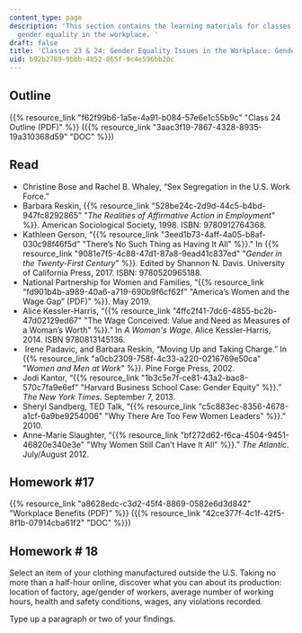 ```yaml
---
content_type: page
description: 'This section contains the learning materials for classes 23 and 24 on
  gender equality in the workplace. '
draft: false
title: 'Classes 23 & 24: Gender Equality Issues in the Workplace: Gender and STEM'
uid: b92b2789-9bbb-4852-865f-9c4e596bb20c
---
```

## Outline

{{% resource_link "f62f99b6-1a5e-4a91-b084-57e6e1c55b9c" "Class 24 Outline (PDF)" %}} ({{% resource_link "3aac3f19-7867-4328-8935-19a310368d59" "DOC" %}})

## Read

- Christine Bose and Rachel B. Whaley, “Sex Segregation in the U.S. Work Force.”
- Barbara Reskin, {{% resource_link "528be24c-2d9d-44c5-b4bd-947fc8292865" "*The Realities of Affirmative Action in Employment*" %}}. American Sociological Society, 1998. ISBN: 9780912764368. 
- Kathleen Gerson, “{{% resource_link "3eed1b73-4aff-4a05-b8af-030c98f46f5d" "There’s No Such Thing as Having It All" %}}." In {{% resource_link "9081e7f5-4c88-47d1-87a8-9ead41c837ed" "*Gender in the Twenty-First Century*" %}}*.* Edited by Shannon N. Davis. University of California Press, 2017. ISBN: 9780520965188.
- National Partnership for Women and Families, “{{% resource_link "fd901b4b-a989-40a6-a719-690b9f6cf62f" "America’s Women and the Wage Gap” (PDF)" %}}. May 2019. 
- Alice Kessler-Harris, “{{% resource_link "4ffc2f41-7dc6-4855-bc2b-47d02129ed67" "The Wage Conceived: Value and Need as Measures of a Woman’s Worth" %}}.” In *A Woman's Wage*. Alice Kessler-Harris, 2014. ISBN 9780813145136.
-  Irene Padavic, and Barbara Reskin, “Moving Up and Taking Charge.” In {{% resource_link "a0cb2309-758f-4c33-a220-0216769e50ca" "*Women and Men at Work*" %}}*.* Pine Forge Press, 2002. 
- Jodi Kantor, “{{% resource_link "1b3c5e7f-ce81-43a2-bac8-570c7fa9e6ef" "Harvard Business School Case: Gender Equity" %}}.” *The New York Times.* September 7, 2013. 
- Sheryl Sandberg, TED Talk, “{{% resource_link "c5c883ec-8356-4678-a1cf-6a9be9254006" "Why There Are Too Few Women Leaders" %}}.” 2010.
- Anne-Marie Slaughter, “{{% resource_link "bf272d62-f6ca-4504-9451-46820e340e3e" "Why Women Still Can’t Have It All" %}}.” *The Atlantic.* July/August 2012. 

## Homework #17 

{{% resource_link "a8628edc-c3d2-45f4-8869-0582e6d3d842" "Workplace Benefits (PDF)" %}} ({{% resource_link "42ce377f-4c1f-42f5-8f1b-07914cba61f2" "DOC" %}})

## Homework # 18

Select an item of your clothing manufactured outside the U.S. Taking no more than a half-hour online, discover what you can about its production: location of factory, age/gender of workers, average number of working hours, health and safety conditions, wages, any violations recorded.

Type up a paragraph or two of your findings.